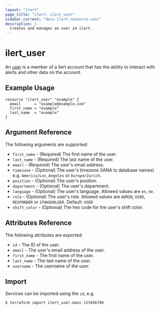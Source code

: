 ```yaml
---
layout: "ilert"
page_title: "ilert: ilert_user"
sidebar_current: "docs-ilert-resource-user"
description: |-
  Creates and manages an user in ilert.
---
```


# ilert_user

An [user](https://api.ilert.com/api-docs/#tag/Users) is a member of a ilert account that has the ability to interact with alerts and other data on the account.

## Example Usage

```hcl
resource "ilert_user" "example" {
  email      = "example@example.com"
  first_name = "example"
  last_name  = "example"
}
```

## Argument Reference

The following arguments are supported:

- `first_name` - (Required) The first name of the user.
- `last_name` - (Required) The last name of the user.
- `email` - (Required) The user's email address.
- `timezone` - (Optional) The user's timezone (IANA tz database names) e.g. `America/Los_Angeles` or `Europe/Zurich`.
- `position` - (Optional) The user's position.
- `department` - (Optional) The user's department.
- `language` - (Optional) The user's language. Allowed values are `en`, `de`.
- `role` - (Optional) The user's role. Allowed values are `ADMIN`, `USER`, `RESPONDER` or `STAKEHOLDER`. Default: `USER`
- `shift_color` - (Optional) The hex code for the user's shift color.

## Attributes Reference

The following attributes are exported:

- `id` - The ID of the user.
- `email` - The user's email address of the user.
- `first_name` - The first name of the user.
- `last_name` - The last name of the user.
- `username` - The username of the user.

## Import

Services can be imported using the `id`, e.g.

```sh
$ terraform import ilert_user.main 123456789
```
